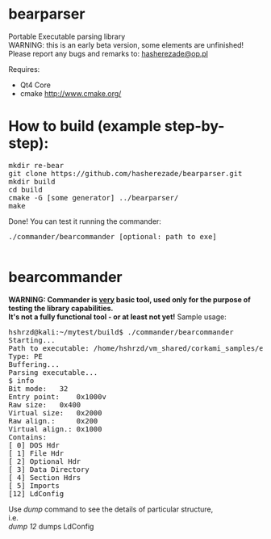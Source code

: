 bearparser
==========

Portable Executable parsing library<br/>
WARNING: this is an early beta version, some elements are unfinished!<br/>
Please report any bugs and remarks to: hasherezade@op.pl<br/>

Requires:
+ Qt4 Core<br/>
+ cmake http://www.cmake.org/<br/>

How to build (example step-by-step):
===
<pre>
mkdir re-bear
git clone https://github.com/hasherezade/bearparser.git
mkdir build
cd build
cmake -G [some generator] ../bearparser/
make
</pre>
Done!
You can test it running the commander:<br/>
<pre>
./commander/bearcommander [optional: path to exe]<br/>
</pre>

bearcommander
===
<b>WARNING: Commander is <u>very</u> basic tool, used only for the purpose of testing the library capabilities.<br/>
It's not a fully functional tool - or at least not yet!</b>
Sample usage:<br/>
<pre>
hshrzd@kali:~/mytest/build$ ./commander/bearcommander
Starting...
Path to executable: /home/hshrzd/vm_shared/corkami_samples/exe/cfbogus.exe
Type: PE
Buffering...
Parsing executable...
$ info
Bit mode: 	32
Entry point: 	0x1000v
Raw size: 	0x400
Virtual size: 	0x2000
Raw align.: 	0x200
Virtual align.:	0x1000
Contains:
[ 0] DOS Hdr
[ 1] File Hdr
[ 2] Optional Hdr
[ 3] Data Directory
[ 4] Section Hdrs
[ 5] Imports
[12] LdConfig
</pre>
Use <i>dump</i> command to see the details of particular structure,<br/>
i.e.<br/> 
<i>dump 12</i> dumps LdConfig
